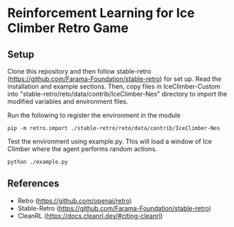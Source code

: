 # Reinforcement Learning for Ice Climber Retro Game

## Setup

Clone this repository and then follow stable-retro (https://github.com/Farama-Foundation/stable-retro) for set up. Read the installation and example sections. Then, copy files in IceClimber-Custom into "stable-retro/reto/data/contrib/IceClimber-Nes" directory to import the modified variables and environment files.

Run the following to register the environment in the module
  ```
  pip -m retro.import ./stable-retro/reto/data/contrib/IceClimber-Nes
  ``` 

Test the environment using example.py. This will load a window of Ice Climber where the agent performs random actions.
```
python ./example.py
```

## References

- Retro (https://github.com/openai/retro)
- Stable-Retro (https://github.com/Farama-Foundation/stable-retro)
- CleanRL (https://docs.cleanrl.dev/#citing-cleanrl)